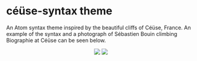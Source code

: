 # céüse-syntax theme

An Atom syntax theme inspired by the beautiful cliffs of Céüse, France. An example of the syntax and a photograph of Sébastien Bouin climbing Biographie at Céüse can be seen below.

<p align='center'>

  <img src="https://f.cloud.github.com/assets/69169/2289498/4c3cb0ec-a009-11e3-8dbd-077ee11741e5.gif" />
  <img src="https://www.planetmountain.com/img/1/65736.jpg" />

</p>
